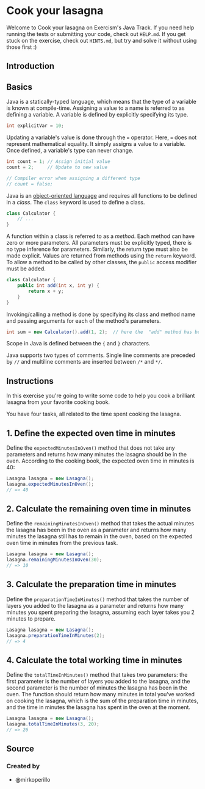 # Cook your lasagna

Welcome to Cook your lasagna on Exercism's Java Track.
If you need help running the tests or submitting your code, check out `HELP.md`.
If you get stuck on the exercise, check out `HINTS.md`, but try and solve it without using those first :)

## Introduction

## Basics

Java is a statically-typed language, which means that the type of a variable is known at compile-time. Assigning a value to a name is referred to as defining a variable. A variable is defined by explicitly specifying its type.

```java
int explicitVar = 10;
```

Updating a variable's value is done through the `=` operator. Here, `=` does not represent mathematical equality. It simply assigns a value to a variable. Once defined, a variable's type can never change.

```java
int count = 1; // Assign initial value
count = 2;     // Update to new value

// Compiler error when assigning a different type
// count = false;
```

Java is an [object-oriented language][object-oriented-programming] and requires all functions to be defined in a _class_. The `class` keyword is used to define a class.

```java
class Calculator {
    // ...
}
```

A function within a class is referred to as a _method_. Each method can have zero or more parameters. All parameters must be explicitly typed, there is no type inference for parameters. Similarly, the return type must also be made explicit. Values are returned from methods using the `return` keyword. To allow a method to be called by other classes, the `public` access modifier must be added.

```java
class Calculator {
    public int add(int x, int y) {
        return x + y;
    }
}
```

Invoking/calling a method is done by specifying its class and method name and passing arguments for each of the method's parameters.

```java
int sum = new Calculator().add(1, 2);  // here the  "add" method has been called to perform the task of addition 
```

Scope in Java is defined between the `{` and `}` characters.

Java supports two types of comments. Single line comments are preceded by `//` and multiline comments are inserted between `/*` and `*/`.

[object-oriented-programming]: https://docs.oracle.com/javase/tutorial/java/javaOO/index.html

## Instructions

In this exercise you're going to write some code to help you cook a brilliant lasagna from your favorite cooking book.

You have four tasks, all related to the time spent cooking the lasagna.

## 1. Define the expected oven time in minutes

Define the `expectedMinutesInOven()` method that does not take any parameters and returns how many minutes the lasagna should be in the oven. According to the cooking book, the expected oven time in minutes is 40:

```java
Lasagna lasagna = new Lasagna();
lasagna.expectedMinutesInOven();
// => 40
```

## 2. Calculate the remaining oven time in minutes

Define the `remainingMinutesInOven()` method that takes the actual minutes the lasagna has been in the oven as a parameter and returns how many minutes the lasagna still has to remain in the oven, based on the expected oven time in minutes from the previous task.

```java
Lasagna lasagna = new Lasagna();
lasagna.remainingMinutesInOven(30);
// => 10
```

## 3. Calculate the preparation time in minutes

Define the `preparationTimeInMinutes()` method that takes the number of layers you added to the lasagna as a parameter and returns how many minutes you spent preparing the lasagna, assuming each layer takes you 2 minutes to prepare.

```java
Lasagna lasagna = new Lasagna();
lasagna.preparationTimeInMinutes(2);
// => 4
```

## 4. Calculate the total working time in minutes

Define the `totalTimeInMinutes()` method that takes two parameters: the first parameter is the number of layers you added to the lasagna, and the second parameter is the number of minutes the lasagna has been in the oven. The function should return how many minutes in total you've worked on cooking the lasagna, which is the sum of the preparation time in minutes, and the time in minutes the lasagna has spent in the oven at the moment.

```java
Lasagna lasagna = new Lasagna();
lasagna.totalTimeInMinutes(3, 20);
// => 26
```

## Source

### Created by

- @mirkoperillo
